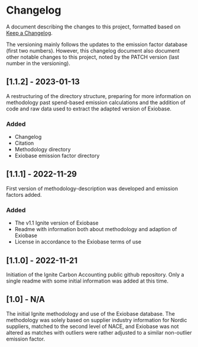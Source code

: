 # Changelog

A document describing the changes to this project, formatted based on [Keep a Changelog](https://keepachangelog.com/en/1.1.0/).

The versioning mainly follows the updates to the emission factor database (first two numbers). However, this changelog document also document other notable changes to this project, noted by the PATCH version (last number in the versioning).

## [1.1.2] - 2023-01-13

A restructuring of the directory structure, preparing for more information on methodology past spend-based emission calculations and the addition of code and raw data used to extract the adapted version of Exiobase.

### Added

- Changelog
- Citation
- Methodology directory
- Exiobase emission factor directory

## [1.1.1] - 2022-11-29

First version of methodology-description was developed and emission factors added.

### Added

- The v1.1 Ignite version of Exiobase
- Readme with information both about methodology and adaption of Exiobase
- License in accordance to the Exiobase terms of use

## [1.1.0] - 2022-11-21

Initiation of the Ignite Carbon Accounting public github repository. Only a single readme with some initial information was added at this time.

## [1.0] - N/A

The initial Ignite methodology and use of the Exiobase database. The methodology was solely based on supplier industry information for Nordic suppliers, matched to the second level of NACE, and Exiobase was not altered as matches with outliers were rather adjusted to a similar non-outlier emission factor.

